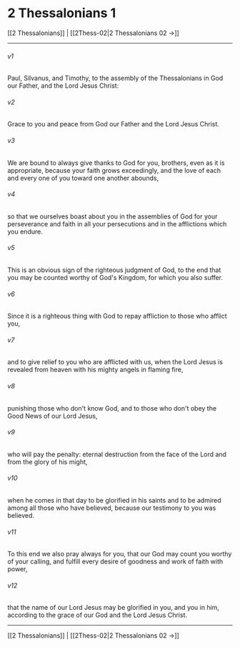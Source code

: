 # 2 Thessalonians 1

[[2 Thessalonians]] | [[2Thess-02|2 Thessalonians 02 →]]
***



###### v1 
Paul, Silvanus, and Timothy, to the assembly of the Thessalonians in God our Father, and the Lord Jesus Christ: 

###### v2 
Grace to you and peace from God our Father and the Lord Jesus Christ. 

###### v3 
We are bound to always give thanks to God for you, brothers, even as it is appropriate, because your faith grows exceedingly, and the love of each and every one of you toward one another abounds, 

###### v4 
so that we ourselves boast about you in the assemblies of God for your perseverance and faith in all your persecutions and in the afflictions which you endure. 

###### v5 
This is an obvious sign of the righteous judgment of God, to the end that you may be counted worthy of God's Kingdom, for which you also suffer. 

###### v6 
Since it is a righteous thing with God to repay affliction to those who afflict you, 

###### v7 
and to give relief to you who are afflicted with us, when the Lord Jesus is revealed from heaven with his mighty angels in flaming fire, 

###### v8 
punishing those who don't know God, and to those who don't obey the Good News of our Lord Jesus, 

###### v9 
who will pay the penalty: eternal destruction from the face of the Lord and from the glory of his might, 

###### v10 
when he comes in that day to be glorified in his saints and to be admired among all those who have believed, because our testimony to you was believed. 

###### v11 
To this end we also pray always for you, that our God may count you worthy of your calling, and fulfill every desire of goodness and work of faith with power, 

###### v12 
that the name of our Lord Jesus may be glorified in you, and you in him, according to the grace of our God and the Lord Jesus Christ.

***
[[2 Thessalonians]] | [[2Thess-02|2 Thessalonians 02 →]]
